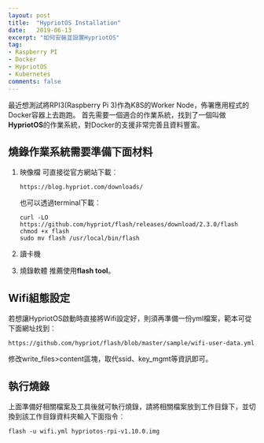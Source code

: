 ```yaml
---
layout: post
title:  "HypriotOS Installation"
date:   2019-06-13
excerpt: "如何安裝並設置HypriotOS"
tag:
- Raspberry PI
- Docker 
- HypriotOS 
- Kubernetes 
comments: false
---
```


最近想測試將RPI3(Raspberry Pi 3)作為K8S的Worker Node，佈署應用程式的Docker容器上去跑跑。 
首先需要一個適合的作業系統，找到了一個叫做**HypriotOS**的作業系統，對Docker的支援非常完善且資料豐富。

## 燒錄作業系統需要準備下面材料
1. 映像檔
   可直接從官方網站下載︰   
    ```
    https://blog.hypriot.com/downloads/
    ```
    也可以透過terminal下載︰   

    ```
    curl -LO https://github.com/hypriot/flash/releases/download/2.3.0/flash
    chmod +x flash
    sudo mv flash /usr/local/bin/flash
    ```   
2. 讀卡機
3. 燒錄軟體
   推薦使用**flash tool**。

## Wifi組態設定
若想讓HypriotOS啟動時直接將Wifi設定好，則須再準備一份yml檔案，範本可從下面網址找到︰  
```
https://github.com/hypriot/flash/blob/master/sample/wifi-user-data.yml

```
修改write_files>content區塊，取代ssid、key_mgmt等資訊即可。  

## 執行燒錄
上面準備好相關檔案及工具後就可執行燒錄，請將相關檔案放到工作目錄下，並切換到該工作目錄資料夾輸入下面指令︰  
```
flash -u wifi.yml hypriotos-rpi-v1.10.0.img 
```



